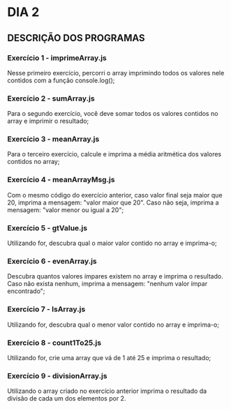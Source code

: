 # DIA 2

## DESCRIÇÃO DOS PROGRAMAS

### Exercício 1 - imprimeArray.js

Nesse primeiro exercício, percorri o array imprimindo todos os valores nele contidos com a função console.log();

### Exercício 2 - sumArray.js

Para o segundo exercício, você deve somar todos os valores contidos no array e imprimir o resultado;

### Exercício 3 - meanArray.js

Para o terceiro exercício, calcule e imprima a média aritmética dos valores contidos no array;

### Exercício 4 - meanArrayMsg.js

Com o mesmo código do exercício anterior, caso valor final seja maior que 20, imprima a mensagem: "valor maior que 20". Caso não seja, imprima a mensagem: "valor menor ou igual a 20";

### Exercício 5 - gtValue.js

Utilizando for, descubra qual o maior valor contido no array e imprima-o;

### Exercício 6 - evenArray.js

Descubra quantos valores ímpares existem no array e imprima o resultado. Caso não exista nenhum, imprima a mensagem: "nenhum valor ímpar encontrado";

### Exercício 7 - lsArray.js

Utilizando for, descubra qual o menor valor contido no array e imprima-o;

### Exercício 8 - count1To25.js

Utilizando for, crie uma array que vá de 1 até 25 e imprima o resultado;

### Exercício 9 - divisionArray.js

Utilizando o array criado no exercício anterior imprima o resultado da divisão de cada um dos elementos por 2.